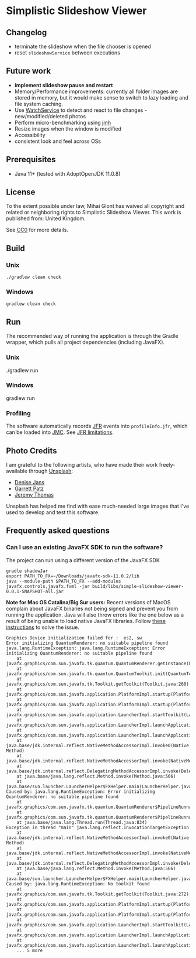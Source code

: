 # Simplistic Slideshow Viewer

## Changelog
* terminate the slideshow when the file chooser is opened
* reset `slideshowService` between executions

## Future work 
* **implement slideshow pause and restart**
* Memory/Performance improvements: currently all folder images are stored in memory, but it would 
  make sense to switch to lazy loading and file system caching. 
* Use [WatchService](https://docs.oracle.com/en/java/javase/11/docs/api/java.base/java/nio/file/WatchService.html)
  to detect and react to file changes - new/modified/deleted photos
* Perform micro-benchmarking using [jmh](https://github.com/openjdk/jmh/) 
* Resize images when the window is modified
* Accessibility
* consistent look and feel across OSs

## Prerequisites

* Java 11+ (tested with AdoptOpenJDK 11.0.8)

## License
To the extent possible under law, Mihai Glont has waived all copyright and related or neighboring
rights to Simplistic Slideshow Viewer. This work is published from: United Kingdom.

See [CC0](https://creativecommons.org/publicdomain/zero/1.0/) for more details.

## Build

### Unix

    ./gradlew clean check

### Windows

    gradlew clean check

## Run

The recommended way of running the application is through the Gradle wrapper, which pulls all
project dependencies (including JavaFX).

### Unix

  ./gradlew run

### Windows

  gradlew run

### Profiling
The software automatically records [JFR](https://docs.oracle.com/en/java/java-components/jdk-mission-control/index.html)
events into `profileInfo.jfr`, which can be loaded into [JMC](https://oracle.com/missioncontrol). See
[JFR limitations](http://hirt.se/blog/?p=364).

## Photo Credits
I am grateful to the following artists, who have made their work freely-available through
[Unsplash](https://unsplash.com/):

* [Denise Jans](https://unsplash.com/@dmjdenise)
* [Garrett Patz](https://unsplash.com/@garrettpatz)
* [Jeremy Thomas](https://unsplash.com/@jeremythomasphoto)

Unsplash has helped me find with ease much-needed large images that I've used to develop and test
this software.

## Frequently asked questions
### Can I use an existing JavaFX SDK to run the software?

The project can run using a different version of the JavaFX SDK

    gradle shadowJar
    export PATH_TO_FX=~/Downloads/javafx-sdk-11.0.2/lib
    java --module-path $PATH_TO_FX --add-modules javafx.controls,javafx.fxml -jar build/libs/simple-slideshow-viewer-0.0.1-SNAPSHOT-all.jar

**Note for Mac OS Catalina/Big Sur users:** Recent versions of MacOS complain about JavaFX binaries
not being signed and prevent you from running the application. Java will also throw errors like
the one below as a result of being unable to load native JavaFX libraries. Follow 
[these instructions](https://www.macworld.co.uk/how-to/mac-app-unidentified-developer-3669596/) 
to solve the issue.

```
Graphics Device initialization failed for :  es2, sw
Error initializing QuantumRenderer: no suitable pipeline found
java.lang.RuntimeException: java.lang.RuntimeException: Error initializing QuantumRenderer: no suitable pipeline found
	at javafx.graphics/com.sun.javafx.tk.quantum.QuantumRenderer.getInstance(QuantumRenderer.java:280)
	at javafx.graphics/com.sun.javafx.tk.quantum.QuantumToolkit.init(QuantumToolkit.java:222)
	at javafx.graphics/com.sun.javafx.tk.Toolkit.getToolkit(Toolkit.java:260)
	at javafx.graphics/com.sun.javafx.application.PlatformImpl.startup(PlatformImpl.java:267)
	at javafx.graphics/com.sun.javafx.application.PlatformImpl.startup(PlatformImpl.java:158)
	at javafx.graphics/com.sun.javafx.application.LauncherImpl.startToolkit(LauncherImpl.java:658)
	at javafx.graphics/com.sun.javafx.application.LauncherImpl.launchApplicationWithArgs(LauncherImpl.java:409)
	at javafx.graphics/com.sun.javafx.application.LauncherImpl.launchApplication(LauncherImpl.java:363)
	at java.base/jdk.internal.reflect.NativeMethodAccessorImpl.invoke0(Native Method)
	at java.base/jdk.internal.reflect.NativeMethodAccessorImpl.invoke(NativeMethodAccessorImpl.java:62)
	at java.base/jdk.internal.reflect.DelegatingMethodAccessorImpl.invoke(DelegatingMethodAccessorImpl.java:43)
	at java.base/java.lang.reflect.Method.invoke(Method.java:566)
	at java.base/sun.launcher.LauncherHelper$FXHelper.main(LauncherHelper.java:1051)
Caused by: java.lang.RuntimeException: Error initializing QuantumRenderer: no suitable pipeline found
	at javafx.graphics/com.sun.javafx.tk.quantum.QuantumRenderer$PipelineRunnable.init(QuantumRenderer.java:94)
	at javafx.graphics/com.sun.javafx.tk.quantum.QuantumRenderer$PipelineRunnable.run(QuantumRenderer.java:124)
	at java.base/java.lang.Thread.run(Thread.java:834)
Exception in thread "main" java.lang.reflect.InvocationTargetException
	at java.base/jdk.internal.reflect.NativeMethodAccessorImpl.invoke0(Native Method)
	at java.base/jdk.internal.reflect.NativeMethodAccessorImpl.invoke(NativeMethodAccessorImpl.java:62)
	at java.base/jdk.internal.reflect.DelegatingMethodAccessorImpl.invoke(DelegatingMethodAccessorImpl.java:43)
	at java.base/java.lang.reflect.Method.invoke(Method.java:566)
	at java.base/sun.launcher.LauncherHelper$FXHelper.main(LauncherHelper.java:1051)
Caused by: java.lang.RuntimeException: No toolkit found
	at javafx.graphics/com.sun.javafx.tk.Toolkit.getToolkit(Toolkit.java:272)
	at javafx.graphics/com.sun.javafx.application.PlatformImpl.startup(PlatformImpl.java:267)
	at javafx.graphics/com.sun.javafx.application.PlatformImpl.startup(PlatformImpl.java:158)
	at javafx.graphics/com.sun.javafx.application.LauncherImpl.startToolkit(LauncherImpl.java:658)
	at javafx.graphics/com.sun.javafx.application.LauncherImpl.launchApplicationWithArgs(LauncherImpl.java:409)
	at javafx.graphics/com.sun.javafx.application.LauncherImpl.launchApplication(LauncherImpl.java:363)
	... 5 more
```
